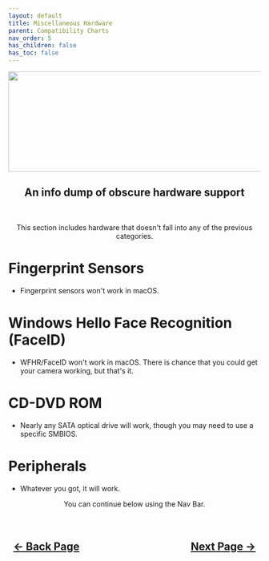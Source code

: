 ```yaml
---
layout: default
title: Miscellaneous Hardware
parent: Compatibility Charts
nav_order: 5
has_children: false
has_toc: false
---
```


<style>
  .navigation-container {
    display: flex;
    justify-content: space-between;
    align-items: center;
    width: 100%;
  }
  
  .nav-button {
    margin: 10px;
  }
</style>

<p align="center">
  <img width="650" height="200" src="../../../../assets/Headers/Header-MiscSupportChart.png">
</p>

<h2 align="center">An info dump of obscure hardware support</h2>
<br>

<p align="center">This section includes hardware that doesn't fall into any of the previous categories.</p>

# Fingerprint Sensors

- Fingerprint sensors won't work in macOS.

# Windows Hello Face Recognition (FaceID)

- WFHR/FaceID won't work in macOS. There is chance that you could get your camera working, but that's it.

# CD-DVD ROM

- Nearly any SATA optical drive will work, though you may need to use a specific SMBIOS.

# Peripherals

- Whatever you got, it will work.

<p align="center">You can continue below using the Nav Bar.</p>

<h2 align="center">
  <br>
  <div class="navigation-container">
    <a class="nav-button" href="../../04-Networking/index">&larr; Back Page</a>
    <a class="nav-button" href="../../../../opencore/01-Introduction">Next Page &rarr;</a>
  </div>
  <br>
</h2>
